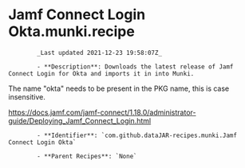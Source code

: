 # Jamf Connect Login Okta.munki.recipe

            _Last updated 2021-12-23 19:58:07Z_

            - **Description**: Downloads the latest release of Jamf Connect Login for Okta and imports it in into Munki.

The name "okta" needs to be present in the PKG name, this is case insensitive.

https://docs.jamf.com/jamf-connect/1.18.0/administrator-guide/Deploying_Jamf_Connect_Login.html


            - **Identifier**: `com.github.dataJAR-recipes.munki.Jamf Connect Login Okta`

            - **Parent Recipes**: `None`